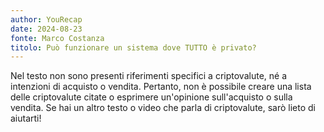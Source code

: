 ```yaml
---
author: YouRecap
date: 2024-08-23
fonte: Marco Costanza
titolo: Può funzionare un sistema dove TUTTO è privato?
---
```


Nel testo non sono presenti riferimenti specifici a criptovalute, né a intenzioni di acquisto o vendita. Pertanto, non è possibile creare una lista delle criptovalute citate o esprimere un'opinione sull'acquisto o sulla vendita. Se hai un altro testo o video che parla di criptovalute, sarò lieto di aiutarti!

